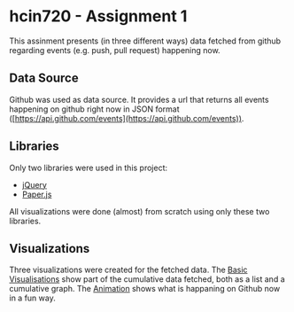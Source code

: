 # hcin720 - Assignment 1

This assinment presents (in three different ways) data fetched from github
regarding events (e.g. push, pull request) happening now.

## Data Source

Github was used as data source. It provides a url that returns all events
happening on github right now in JSON format
([https://api.github.com/events](https://api.github.com/events)).

## Libraries

Only two libraries were used in this project:

* [jQuery]( https://jquery.com/)
* [Paper.js](http://paperjs.org/)

All visualizations were done (almost) from scratch using only these two libraries.

## Visualizations

Three visualizations were created for the fetched data. The [Basic
Visualisations](https://rawgit.com/TiagoJustino/hcin720/master/assignment01.2/index.html)
show part of the cumulative data fetched, both as a list and a cumulative
graph. The
[Animation](https://rawgit.com/TiagoJustino/hcin720/master/assignment01.2/animation.html)
shows what is happaning on Github now in a fun way.
